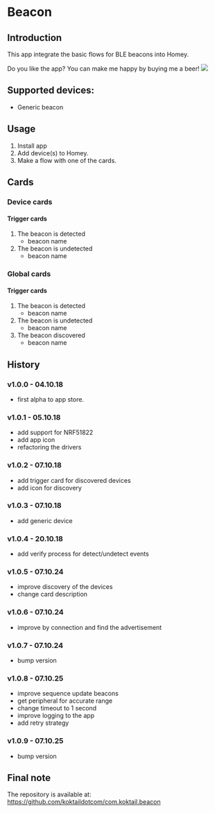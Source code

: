 # Beacon

## Introduction
This app integrate the basic flows for BLE beacons into Homey.

Do you like the app? You can make me happy by buying me a beer! [![](https://img.shields.io/badge/paypal-donate-green.svg)](https://www.paypal.me/koktaildotcom)

## Supported devices:
* Generic beacon

## Usage
1. Install app
2. Add device(s) to Homey.
4. Make a flow with one of the cards.

## Cards
### Device cards
#### Trigger cards
1. The beacon is detected
   * beacon name
2. The beacon is undetected
   * beacon name

### Global cards
#### Trigger cards
1. The beacon is detected
   * beacon name
2. The beacon is undetected
   * beacon name
3. The beacon discovered
   * beacon name
   
## History
### v1.0.0 - 04.10.18
  * first alpha to app store.
### v1.0.1 - 05.10.18
  * add support for NRF51822  
  * add app icon
  * refactoring the drivers
### v1.0.2 - 07.10.18
  * add trigger card for discovered devices
  * add icon for discovery
### v1.0.3 - 07.10.18
  * add generic device
### v1.0.4 - 20.10.18  
  * add verify process for detect/undetect events
### v1.0.5 - 07.10.24
  * improve discovery of the devices
  * change card description
### v1.0.6 - 07.10.24
  * improve by connection and find the advertisement
### v1.0.7 - 07.10.24
  * bump version
### v1.0.8 - 07.10.25
  * improve sequence update beacons
  * get peripheral for accurate range
  * change timeout to 1 second
  * improve logging to the app
  * add retry strategy
### v1.0.9 - 07.10.25
  * bump version
  
## Final note ##
The repository is available at: https://github.com/koktaildotcom/com.koktail.beacon